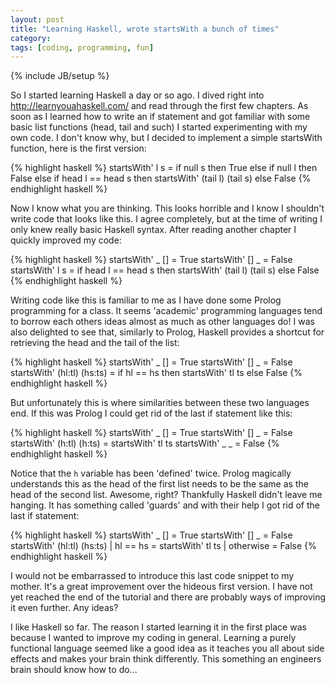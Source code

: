 ```yaml
---
layout: post
title: "Learning Haskell, wrote startsWith a bunch of times"
category: 
tags: [coding, programming, fun]
---
```

{% include JB/setup %}

So I started learning Haskell a day or so ago. I dived right into http://learnyouahaskell.com/ and read through the first few chapters. As soon as I learned how to write an if statement and got familiar with some basic list functions (head, tail and such) I started experimenting with my own code. I don't know why, but I decided to implement a simple startsWith function, here is the first version:

{% highlight haskell %}
    startsWith' l s =
        if null s then
            True
        else 
            if null l then
                False
            else 
                if head l == head s then
                    startsWith' (tail l) (tail s)
                else
                    False
{% endhighlight haskell %} 

Now I know what you are thinking. This looks horrible and I know I shouldn't write code that looks like this. I agree completely, but at the time of writing I only knew really basic Haskell syntax. After reading another chapter I quickly improved my code:

{% highlight haskell %}
    startsWith' _ [] = True
    startsWith' [] _ = False
    startsWith' l s =
        if head l == head s then
            startsWith' (tail l) (tail s)
        else
            False
{% endhighlight haskell %}
              
Writing code like this is familiar to me as I have done some Prolog programming for a class. It seems 'academic' programming languages tend to borrow each others ideas almost as much as other languages do! I was also delighted to see that, similarly to Prolog, Haskell provides a shortcut for retrieving the head and the tail of the list:

{% highlight haskell %}
    startsWith' _ [] = True
    startsWith' [] _ = False
    startsWith' (hl:tl) (hs:ts) =
        if hl == hs then
            startsWith' tl ts
        else
            False
{% endhighlight haskell %}

But unfortunately this is where similarities between these two languages end. If this was Prolog I could get rid of the last if statement like this:

{% highlight haskell %}
    startsWith' _ [] = True
    startsWith' [] _ = False
    startsWith' (h:tl) (h:ts) = startsWith' tl ts
    startsWith' _ _ = False
{% endhighlight haskell %}

Notice that the `h` variable has been 'defined' twice. Prolog magically understands this as the head of the first list needs to be the same as the head of the second list. Awesome, right? Thankfully Haskell didn't leave me hanging. It has something called 'guards' and with their help I got rid of the last if statement:

{% highlight haskell %}
    startsWith' _ [] = True
    startsWith' [] _ = False
    startsWith' (hl:tl) (hs:ts) 
        | hl == hs = startsWith' tl ts
        | otherwise = False
{% endhighlight haskell %}

I would not be embarrassed to introduce this last code snippet to my mother. It's a great improvement over the hideous first version. I have not yet reached the end of the tutorial and there are probably ways of improving it even further. Any ideas? 

I like Haskell so far. The reason I started learning it in the first place was because I wanted to improve my coding in general. Learning a purely functional language seemed like a good idea as it teaches you all about side effects and makes your brain think differently. This something an engineers brain should know how to do...
